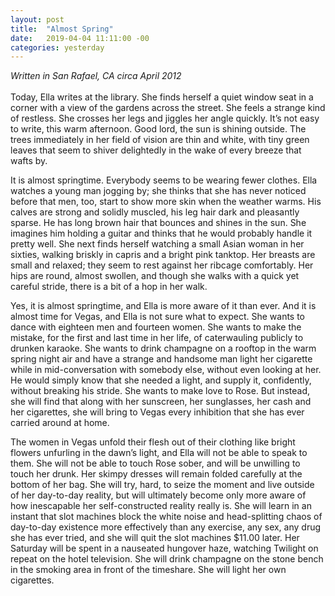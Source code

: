 ```yaml
---
layout: post
title:  "Almost Spring"
date:   2019-04-04 11:11:00 -00
categories: yesterday
---
```

*Written in San Rafael, CA circa April 2012*
<br/>
<br/>
Today, Ella writes at the library. She finds herself a quiet window seat in a corner with a view of the gardens across the street. She feels a strange kind of restless. She crosses her legs and jiggles her angle quickly. It’s not easy to write, this warm afternoon.<!--more--> Good lord, the sun is shining outside. The trees immediately in her field of vision are thin and white, with tiny green leaves that seem to shiver delightedly in the wake of every breeze that wafts by. 

It is almost springtime. Everybody seems to be wearing fewer clothes. Ella watches a young man jogging by; she thinks that she has never noticed before that men, too, start to show more skin when the weather warms. His calves are strong and solidly muscled, his leg hair dark and pleasantly sparse. He has long brown hair that bounces and shines in the sun. She imagines him holding a guitar and thinks that he would probably handle it pretty well. She next finds herself watching a small Asian woman in her sixties, walking briskly in capris and a bright pink tanktop. Her breasts are small and relaxed; they seem to rest against her ribcage comfortably. Her hips are round, almost swollen, and though she walks with a quick yet careful stride, there is a bit of a hop in her walk. 

Yes, it is almost springtime, and Ella is more aware of it than ever. And it is almost time for Vegas, and Ella is not sure what to expect. She wants to dance with eighteen men and fourteen women. She wants to make the mistake, for the first and last time in her life, of caterwauling publicly to drunken karaoke. She wants to drink champagne on a rooftop in the warm spring night air and have a strange and handsome man light her cigarette while in mid-conversation with somebody else, without even looking at her. He would simply know that she needed a light, and supply it, confidently, without breaking his stride. She wants to make love to Rose. But instead, she will find that along with her sunscreen, her sunglasses, her cash and her cigarettes, she will bring to Vegas every inhibition that she has ever carried around at home. 

The women in Vegas unfold their flesh out of their clothing like bright flowers unfurling in the dawn’s light, and Ella will not be able to speak to them. She will not be able to touch Rose sober, and will be unwilling to touch her drunk. Her skimpy dresses will remain folded carefully at the bottom of her bag. She will try, hard, to seize the moment and live outside of her day-to-day reality, but will ultimately become only more aware of how inescapable her self-constructed reality really is. She will learn in an instant that slot machines block the white noise and head-splitting chaos of day-to-day existence more effectively than any exercise, any sex, any drug she has ever tried, and she will quit the slot machines $11.00 later. Her Saturday will be spent in a nauseated hungover haze, watching Twilight on repeat on the hotel television. She will drink champagne on the stone bench in the smoking area in front of the timeshare. She will light her own cigarettes. 

